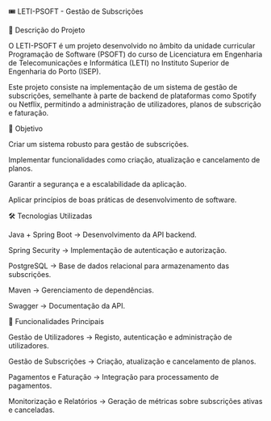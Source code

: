 🎟️ LETI-PSOFT - Gestão de Subscrições

📌 Descrição do Projeto

O LETI-PSOFT é um projeto desenvolvido no âmbito da unidade curricular Programação de Software (PSOFT) do curso de Licenciatura em Engenharia de Telecomunicações e Informática (LETI) no Instituto Superior de Engenharia do Porto (ISEP).

Este projeto consiste na implementação de um sistema de gestão de subscrições, semelhante à parte de backend de plataformas como Spotify ou Netflix, permitindo a administração de utilizadores, planos de subscrição e faturação.

🎯 Objetivo

Criar um sistema robusto para gestão de subscrições.

Implementar funcionalidades como criação, atualização e cancelamento de planos.

Garantir a segurança e a escalabilidade da aplicação.

Aplicar princípios de boas práticas de desenvolvimento de software.

🛠 Tecnologias Utilizadas

Java + Spring Boot → Desenvolvimento da API backend.

Spring Security → Implementação de autenticação e autorização.

PostgreSQL → Base de dados relacional para armazenamento das subscrições.

Maven → Gerenciamento de dependências.

Swagger → Documentação da API.

🚀 Funcionalidades Principais

Gestão de Utilizadores → Registo, autenticação e administração de utilizadores.

Gestão de Subscrições → Criação, atualização e cancelamento de planos.

Pagamentos e Faturação → Integração para processamento de pagamentos.

Monitorização e Relatórios → Geração de métricas sobre subscrições ativas e canceladas.
